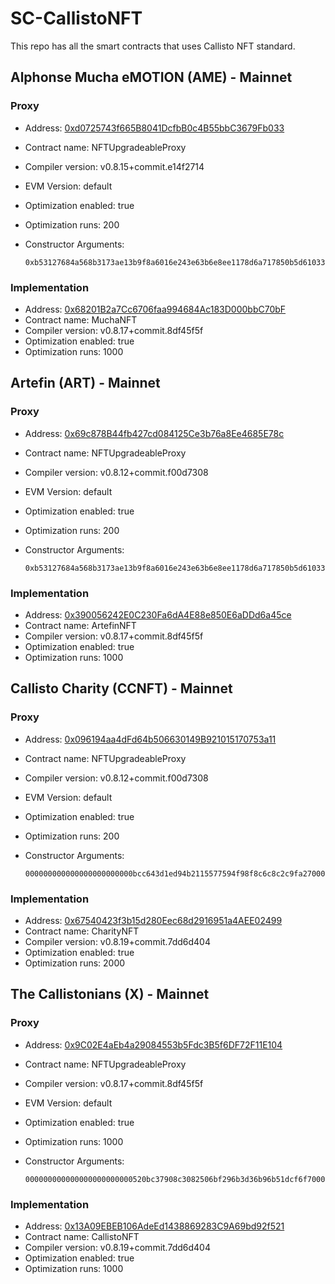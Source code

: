 # SC-CallistoNFT

This repo has all the smart contracts that uses Callisto NFT standard.

## Alphonse Mucha eMOTION (AME) - Mainnet

### Proxy

- Address: [0xd0725743f665B8041DcfbB0c4B55bbC3679Fb033](https://explorer.callisto.network/address/0xd0725743f665B8041DcfbB0c4B55bbC3679Fb033/transactions)
- Contract name: NFTUpgradeableProxy
- Compiler version: v0.8.15+commit.e14f2714
- EVM Version: default
- Optimization enabled: true
- Optimization runs: 200
- Constructor Arguments:

  ```
  0xb53127684a568b3173ae13b9f8a6016e243e63b6e8ee1178d6a717850b5d6103360894a13ba1a3210667c828492db98dca3e2076cc3735a920a3ca505d382bbc0000000000000000000000004d1d41ae790834d1f165fec53065e6ea44d232650000000000000000000000009640700f2da5d99a201c20d53ee724bc7d829cff00000000000000000000000000000000000000000000000000000000000000600000000000000000000000000000000000000000000000000000000000000000
  ```

### Implementation

- Address: [0x68201B2a7Cc6706faa994684Ac183D000bbC70bF](https://explorer.callisto.network/address/0x68201B2a7Cc6706faa994684Ac183D000bbC70bF/transactions)
- Contract name: MuchaNFT
- Compiler version: v0.8.17+commit.8df45f5f
- Optimization enabled: true
- Optimization runs: 1000

## Artefin (ART) - Mainnet

### Proxy

- Address: [0x69c878B44fb427cd084125Ce3b76a8Ee4685E78c](https://explorer.callisto.network/address/0x69c878B44fb427cd084125Ce3b76a8Ee4685E78c/transactions)
- Contract name: NFTUpgradeableProxy
- Compiler version: v0.8.12+commit.f00d7308
- EVM Version: default
- Optimization enabled: true
- Optimization runs: 200
- Constructor Arguments:

  ```
  0xb53127684a568b3173ae13b9f8a6016e243e63b6e8ee1178d6a717850b5d6103360894a13ba1a3210667c828492db98dca3e2076cc3735a920a3ca505d382bbc000000000000000000000000f0714b2137cbebbdd66d01873f855d63d455c0270000000000000000000000007b28236de05318fc4861ba4be1e5932f07336a3500000000000000000000000000000000000000000000000000000000000000600000000000000000000000000000000000000000000000000000000000000000
  ```

### Implementation

- Address: [0x390056242E0C230Fa6dA4E88e850E6aDDd6a45ce](https://explorer.callisto.network/address/0x390056242E0C230Fa6dA4E88e850E6aDDd6a45ce/transactions)
- Contract name: ArtefinNFT
- Compiler version: v0.8.17+commit.8df45f5f
- Optimization enabled: true
- Optimization runs: 1000

## Callisto Charity (CCNFT) - Mainnet

### Proxy

- Address: [0x096194aa4dFd64b506630149B921015170753a11](https://explorer.callisto.network/address/0x096194aa4dFd64b506630149B921015170753a11/transactions)
- Contract name: NFTUpgradeableProxy
- Compiler version: v0.8.12+commit.f00d7308
- EVM Version: default
- Optimization enabled: true
- Optimization runs: 200
- Constructor Arguments:

  ```
  000000000000000000000000bcc643d1ed94b2115577594f98f8c6c8c2c9fa270000000000000000000000008c3a198929e8796a09f017d11b56f684679a472100000000000000000000000000000000000000000000000000000000000000600000000000000000000000000000000000000000000000000000000000000000
  ```

### Implementation

- Address: [0x67540423f3b15d280Eec68d2916951a4AEE02499](https://explorer.callisto.network/address/0x67540423f3b15d280Eec68d2916951a4AEE02499/transactions)
- Contract name: CharityNFT
- Compiler version: v0.8.19+commit.7dd6d404
- Optimization enabled: true
- Optimization runs: 2000

## The Callistonians (X) - Mainnet

### Proxy

- Address: [0x9C02E4aEb4a29084553b5Fdc3B5f6DF72F11E104](https://explorer.callisto.network/address/0x9C02E4aEb4a29084553b5Fdc3B5f6DF72F11E104/transactions)
- Contract name: NFTUpgradeableProxy
- Compiler version: v0.8.17+commit.8df45f5f
- EVM Version: default
- Optimization enabled: true
- Optimization runs: 1000
- Constructor Arguments:

  ```
  000000000000000000000000520bc37908c3082506bf296b3d36b96b51dcf6f70000000000000000000000001f44e6993b24aee1c0401c10b1c6bbeaaeeecafa00000000000000000000000000000000000000000000000000000000000000600000000000000000000000000000000000000000000000000000000000000000
  ```

### Implementation

- Address: [0x13A09EBEB106AdeEd1438869283C9A69bd92f521](https://explorer.callisto.network/address/0x13A09EBEB106AdeEd1438869283C9A69bd92f521/transactions)
- Contract name: CallistoNFT
- Compiler version: v0.8.19+commit.7dd6d404
- Optimization enabled: true
- Optimization runs: 1000
